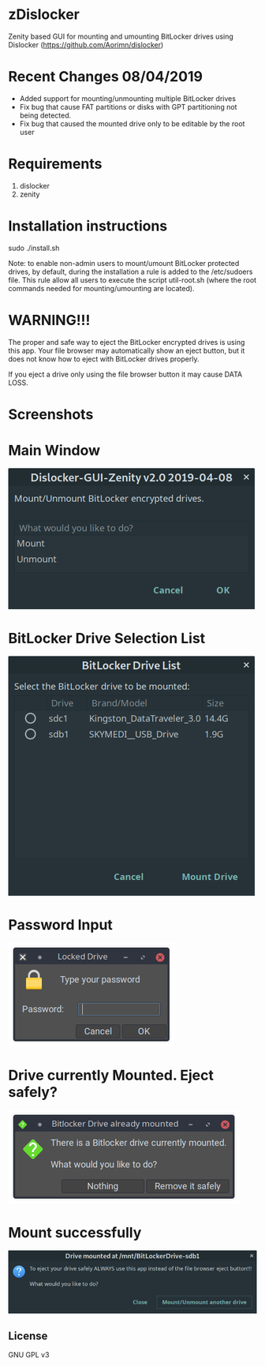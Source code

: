 # zDislocker
Zenity based GUI for mounting and umounting BitLocker drives using Dislocker (https://github.com/Aorimn/dislocker)


# Recent Changes 08/04/2019
* Added support for mounting/unmounting multiple BitLocker drives
* Fix bug that cause FAT partitions or disks with GPT partitioning not being detected.
* Fix bug that caused the mounted drive only to be editable by the root user

# Requirements
1. dislocker
2. zenity


# Installation instructions
sudo ./install.sh

Note: to enable non-admin users to mount/umount BitLocker protected drives, by default, during the installation a rule is added to the /etc/sudoers file. This rule allow all users to execute the script util-root.sh (where the root commands needed for mounting/umounting are located).

# WARNING!!!
The proper and safe way to eject the BitLocker encrypted drives is using this app.
Your file browser may automatically show an eject button, but it does not know how to eject with BitLocker drives properly.

If you eject a drive only using the file browser button it may cause DATA LOSS.

# Screenshots

# Main Window
![dislocker-gui-ss0](screenshot/main.png?raw=true "Main Window")

# BitLocker Drive Selection List
![dislocker-gui-ss1](screenshot/drive-list.png?raw=true "BitLocker Drive List")

# Password Input
![dislocker-gui-ss2](screenshot/password-input.png?raw=true "Password Input")

# Drive currently Mounted. Eject safely?
![dislocker-gui-ss3](screenshot/drive-mounted-eject-safely.png?raw=true "Eject Safely")

# Mount successfully
![dislocker-gui-ss4](screenshot/mount-success.png?raw=true "Mount Success")

## License

GNU GPL v3

